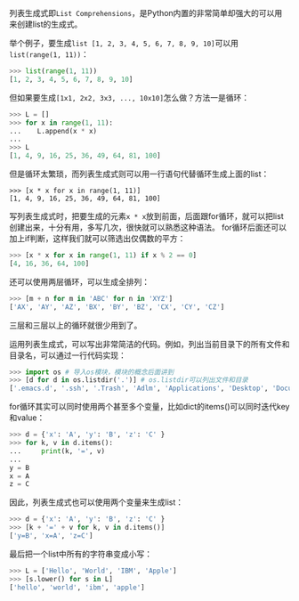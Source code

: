 列表生成式即`List Comprehensions`，是Python内置的非常简单却强大的可以用来创建list的生成式。

举个例子，要生成`list [1, 2, 3, 4, 5, 6, 7, 8, 9, 10]`可以用`list(range(1, 11))`：
```py
>>> list(range(1, 11))
[1, 2, 3, 4, 5, 6, 7, 8, 9, 10]
```
但如果要生成`[1x1, 2x2, 3x3, ..., 10x10]`怎么做？方法一是循环：
```py
>>> L = []
>>> for x in range(1, 11):
...    L.append(x * x)
...
>>> L
[1, 4, 9, 16, 25, 36, 49, 64, 81, 100]
```
但是循环太繁琐，而列表生成式则可以用一行语句代替循环生成上面的list：
```
>>> [x * x for x in range(1, 11)]
[1, 4, 9, 16, 25, 36, 49, 64, 81, 100]
```
写列表生成式时，把要生成的元素`x * x`放到前面，后面跟for循环，就可以把list创建出来，十分有用，多写几次，很快就可以熟悉这种语法。
for循环后面还可以加上if判断，这样我们就可以筛选出仅偶数的平方：
```py
>>> [x * x for x in range(1, 11) if x % 2 == 0]
[4, 16, 36, 64, 100]
```
还可以使用两层循环，可以生成全排列：
```py
>>> [m + n for m in 'ABC' for n in 'XYZ']
['AX', 'AY', 'AZ', 'BX', 'BY', 'BZ', 'CX', 'CY', 'CZ']
```
三层和三层以上的循环就很少用到了。

运用列表生成式，可以写出非常简洁的代码。例如，列出当前目录下的所有文件和目录名，可以通过一行代码实现：
```py
>>> import os # 导入os模块，模块的概念后面讲到
>>> [d for d in os.listdir('.')] # os.listdir可以列出文件和目录
['.emacs.d', '.ssh', '.Trash', 'Adlm', 'Applications', 'Desktop', 'Documents', 'Downloads', 'Library', 'Movies', 'Music', 'Pictures', 'Public', 'VirtualBox VMs', 'Workspace', 'XCode']
```
for循环其实可以同时使用两个甚至多个变量，比如dict的items()可以同时迭代key和value：
```py
>>> d = {'x': 'A', 'y': 'B', 'z': 'C' }
>>> for k, v in d.items():
...     print(k, '=', v)
...
y = B
x = A
z = C
```
因此，列表生成式也可以使用两个变量来生成list：
```py
>>> d = {'x': 'A', 'y': 'B', 'z': 'C' }
>>> [k + '=' + v for k, v in d.items()]
['y=B', 'x=A', 'z=C']
```
最后把一个list中所有的字符串变成小写：
```py
>>> L = ['Hello', 'World', 'IBM', 'Apple']
>>> [s.lower() for s in L]
['hello', 'world', 'ibm', 'apple']
```